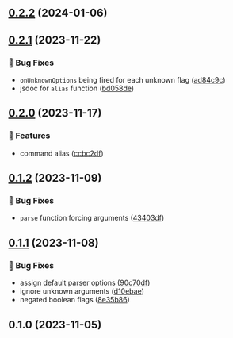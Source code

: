

## [0.2.2](https://github.com/mrozio13pl/clittle/compare/v0.2.1...v0.2.2) (2024-01-06)

## [0.2.1](https://github.com/mrozio13pl/clittle/compare/v0.2.0...v0.2.1) (2023-11-22)


### 🐞 Bug Fixes

* `onUnknownOptions` being fired for each unknown flag ([ad84c9c](https://github.com/mrozio13pl/clittle/commit/ad84c9c4cfdaa2356a5b12a2feb563c88cc0eaab))
* jsdoc for `alias` function ([bd058de](https://github.com/mrozio13pl/clittle/commit/bd058deb03077af698eb49a580acd18896bae78f))

## [0.2.0](https://github.com/mrozio13pl/clittle/compare/v0.1.2...v0.2.0) (2023-11-17)


### 🌟 Features

* command alias ([ccbc2df](https://github.com/mrozio13pl/clittle/commit/ccbc2dfcc12a56ba45b9140224a7519a16728c93))

## [0.1.2](https://github.com/mrozio13pl/clittle/compare/v0.1.1...v0.1.2) (2023-11-09)


### 🐞 Bug Fixes

* `parse` function forcing arguments ([43403df](https://github.com/mrozio13pl/clittle/commit/43403df23f5204fa9436c83a6025959c90240e48))

## [0.1.1](https://github.com/mrozio13pl/clittle/compare/v0.1.0...v0.1.1) (2023-11-08)


### 🐞 Bug Fixes

* assign default parser options ([90c70df](https://github.com/mrozio13pl/clittle/commit/90c70dfca71c6df294b858e5aa8716e03dde5579))
* ignore unknown arguments ([d10ebae](https://github.com/mrozio13pl/clittle/commit/d10ebae19b9513431235b839ace9bc1313a0eca3))
* negated boolean flags ([8e35b86](https://github.com/mrozio13pl/clittle/commit/8e35b8699eb919d3bee8edc6cad5786a0add824b))

## 0.1.0 (2023-11-05)

